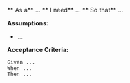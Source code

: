 ** As a** ...
** I need** ...
** So that** ...

**Assumptions:**
* ...

**Acceptance Criteria:**
```
Given ...
When ...
Then ...
```
